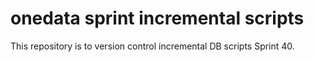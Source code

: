 # onedata sprint incremental scripts
This repository is to version control incremental DB scripts Sprint 40.
